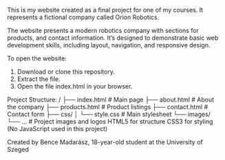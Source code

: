 This is my website created as a final project for one of my courses.
It represents a fictional company called Orion Robotics.

The website presents a modern robotics company with sections for products, and contact information.
It’s designed to demonstrate basic web development skills, including layout, navigation, and responsive design.

To open the website:
  1. Download or clone this repository.
  2. Extract the file.
  3. Open the file index.html in your browser.

Project Structure:
  /
  ├── index.html          # Main page
  ├── about.html          # About the company
  ├── products.html       # Product listings
  ├── contact.html        # Contact form
  ├── css/
  │   └── style.css       # Main stylesheet
  └── images/
      └── ...             # Project images and logos
HTML5 for structure   CSS3 for styling   (No JavaScript used in this project)

Created by Bence Madarász,
18-year-old student at the University of Szeged

